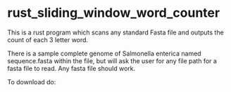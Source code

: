 # rust_sliding_window_word_counter
This is a rust program which scans any standard Fasta file and outputs the count of each 3 letter word.

There is a sample complete genome of Salmonella enterica named sequence.fasta within the file, but will ask the user for any file path for a fasta file to read. Any fasta file should work.

To download do:


